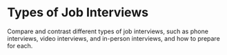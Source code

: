 # Types of Job Interviews

Compare and contrast different types of job interviews, such as phone interviews, video interviews, and in-person interviews, and how to prepare for each.